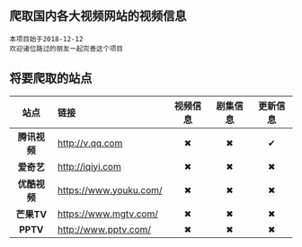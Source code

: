 爬取国内各大视频网站的视频信息
------------------------------
    本项目始于2018-12-12
    欢迎诸位路过的朋友一起完善这个项目
    
将要爬取的站点
-------------------------------
| 站点 | 链接 | 视频信息 | 剧集信息 | 更新信息 |
| :--: | :-- | :-----: | :-----: | :-----: |
| **腾讯视频** | <http://v.qq.com>          |✖|✖|✔|
| **爱奇艺**   | <http://iqiyi.com>         |✖|✖|✖|
| **优酷视频** | <https://www.youku.com/>   |✖|✖|✖|
| **芒果TV**   | <https://www.mgtv.com/>    |✖|✖|✖|
| **PPTV**     |  <http://www.pptv.com/>    |✖|✖|✖|
